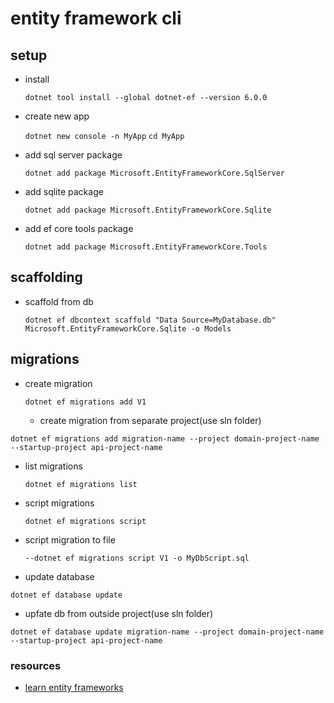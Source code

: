 # entity framework cli

## setup

- install

  `dotnet tool install --global dotnet-ef --version 6.0.0`

- create new app

  `dotnet new console -n MyApp`
  `cd MyApp`

- add sql server package

  `dotnet add package Microsoft.EntityFrameworkCore.SqlServer`

- add sqlite package

  `dotnet add package Microsoft.EntityFrameworkCore.Sqlite`

- add ef core tools package

  `dotnet add package Microsoft.EntityFrameworkCore.Tools`

## scaffolding

- scaffold from db

  `dotnet ef dbcontext scaffold "Data Source=MyDatabase.db" Microsoft.EntityFrameworkCore.Sqlite -o Models`

## migrations

- create migration

  `dotnet ef migrations add V1`

  - create migration from separate project(use sln folder)

`dotnet ef migrations add migration-name --project domain-project-name --startup-project api-project-name`

- list migrations

  `dotnet ef migrations list`

- script migrations

  `dotnet ef migrations script`

- script migration to file

  `--dotnet ef migrations script V1 -o MyDbScript.sql`

- update database

`dotnet ef database update`

- upfate db from outside project(use sln folder)

`dotnet ef database update migration-name --project domain-project-name --startup-project api-project-name`

### resources

- [learn entity frameworks](https://www.learnentityframeworkcore.com/)
